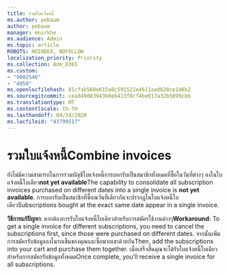 ```yaml
---
title: รวมใบแจ้งหนี้
ms.author: pebaum
author: pebaum
manager: mnirkhe
ms.audience: Admin
ms.topic: article
ROBOTS: NOINDEX, NOFOLLOW
localization_priority: Priority
ms.collection: Adm_O365
ms.custom:
- "9002546"
- "4959"
ms.openlocfilehash: 81cfab560e615a8c591521e4611aadb28ce146b2
ms.sourcegitcommit: cead49883943b0eb413f8cf4be617a32b5099cb6
ms.translationtype: MT
ms.contentlocale: th-TH
ms.lasthandoff: 04/24/2020
ms.locfileid: "43799517"
---
```

# <a name="combine-invoices"></a><span data-ttu-id="46734-102">รวมใบแจ้งหนี้</span><span class="sxs-lookup"><span data-stu-id="46734-102">Combine invoices</span></span>

<span data-ttu-id="46734-103">ยังไม่มีความสามารถในการรวมบัญชีใบแจ้งหนี้การบอกรับเป็นสมาชิกทั้งหมดที่ซื้อในวันที่ต่างๆ ลงในใบแจ้งหนี้ใบเดียว**not yet available**</span><span class="sxs-lookup"><span data-stu-id="46734-103">The capability to consolidate all subscription invoices purchased on different dates into a single invoice is **not yet available**.</span></span> <span data-ttu-id="46734-104">การบอกรับเป็นสมาชิกที่ซื้อณวันที่เดียวกันจะปรากฏในใบแจ้งหนี้ใบเดียว</span><span class="sxs-lookup"><span data-stu-id="46734-104">Subscriptions bought at the exact same date appear in a single invoice.</span></span>

<span data-ttu-id="46734-105">**วิธีการแก้ปัญหา**: หากต้องการรับใบแจ้งหนี้ใบเดียวสําหรับการสมัครใช้งานต่างๆ</span><span class="sxs-lookup"><span data-stu-id="46734-105">**Workaround**: To get a single invoice for different subscriptions, you need to cancel the subscriptions first, since those were purchased on different dates.</span></span> <span data-ttu-id="46734-106">จากนั้นเพิ่มการสมัครรับข้อมูลลงในรถเข็นของคุณและซื้อพวกเขาด้วยกัน</span><span class="sxs-lookup"><span data-stu-id="46734-106">Then, add the subscriptions into your cart and purchase them together.</span></span> <span data-ttu-id="46734-107">เมื่อเสร็จสิ้นคุณจะได้รับใบแจ้งหนี้ใบเดียวสําหรับการสมัครรับข้อมูลทั้งหมด</span><span class="sxs-lookup"><span data-stu-id="46734-107">Once complete, you'll receive a single invoice for all subscriptions.</span></span>
